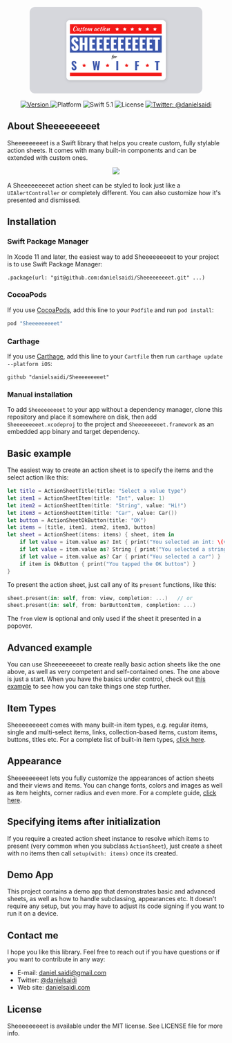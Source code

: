 <p align="center">
    <img src ="Resources/Logo.png" width=400 />
</p>

<p align="center">
    <a href="https://github.com/danielsaidi/Sheeeeeeeeet">
        <img src="https://badge.fury.io/gh/danielsaidi%2FSheeeeeeeeet.svg?style=flat" alt="Version" />
    </a>
    <img src="https://img.shields.io/cocoapods/p/Vandelay.svg?style=flat" alt="Platform" />
    <img src="https://img.shields.io/badge/Swift-5.1-orange.svg" alt="Swift 5.1" />
    <img src="https://badges.frapsoft.com/os/mit/mit.svg?style=flat&v=102" alt="License" />
    <a href="https://twitter.com/danielsaidi">
        <img src="https://img.shields.io/badge/contact-@danielsaidi-blue.svg?style=flat" alt="Twitter: @danielsaidi" />
    </a>
</p>


## <a name="about"></a>About Sheeeeeeeeet

Sheeeeeeeeet is a Swift library that helps you create custom, fully stylable action sheets. It comes with many built-in components and can be extended with custom ones.

<p align="center">
    <img src ="Resources/Demo.gif" />
</p>

A Sheeeeeeeeet action sheet can be styled to look just like a `UIAlertController` or completely different. You can also customize how it's presented and dismissed.


## Installation

### Swift Package Manager

In Xcode 11 and later, the easiest way to add Sheeeeeeeeet to your project is to use Swift Package Manager:
```
.package(url: "git@github.com:danielsaidi/Sheeeeeeeeet.git" ...)
```

### CocoaPods

If you use [CocoaPods](CocoaPods), add this line to your `Podfile` and run `pod install`:
```ruby
pod "Sheeeeeeeeet"
```

### <a name="carthage"></a>Carthage

If you use [Carthage](Carthage), add this line to your `Cartfile` then run `carthage update --platform iOS`:
```
github "danielsaidi/Sheeeeeeeeet"
```

### Manual installation

To add `Sheeeeeeeeet` to your app without a dependency manager, clone this repository and place it somewhere on disk, then add `Sheeeeeeeeet.xcodeproj` to the project and `Sheeeeeeeeet.framework` as an embedded app binary and target dependency.


## Basic example

The easiest way to create an action sheet is to specify the items and the select
action like this:

```swift
let title = ActionSheetTitle(title: "Select a value type")
let item1 = ActionSheetItem(title: "Int", value: 1)
let item2 = ActionSheetItem(title: "String", value: "Hi!")
let item3 = ActionSheetItem(title: "Car", value: Car())
let button = ActionSheetOkButton(title: "OK")
let items = [title, item1, item2, item3, button]
let sheet = ActionSheet(items: items) { sheet, item in
    if let value = item.value as? Int { print("You selected an int: \(value)") }
    if let value = item.value as? String { print("You selected a string: \(value)") }
    if let value = item.value as? Car { print("You selected a car") }
    if item is OkButton { print("You tapped the OK button") }
}
```

To present the action sheet, just call any of its `present` functions, like this:

```swift
sheet.present(in: self, from: view, completion: ...)   // or
sheet.present(in: self, from: barButtonItem, completion: ...)
```

The `from` view is optional and only used if the sheet it presented in a popover.


## <a name="advanced-example"></a>Advanced example

You can use Sheeeeeeeeet to create really basic action sheets like the one above,
as well as very competent and self-contained ones. The one above is just a start.
When you have the basics under control, check out [this example][AdvancedExample]
to see how you can take things one step further.


## <a name="item-types"></a>Item Types

Sheeeeeeeeet comes with many built-in item types, e.g. regular items, single and
multi-select items, links, collection-based items, custom items, buttons, titles
etc. For a complete list of built-in item types, [click here][Item-Types].


## <a name="appearance"></a>Appearance

Sheeeeeeeeet lets you fully customize the appearances of action sheets and their
views and items. You can change fonts, colors and images as well as item heights,
corner radius and even more. For a complete guide, [click here][Appearance].


## Specifying items after initialization

If you require a created action sheet instance to resolve which items to present
(very common when you subclass `ActionSheet`), just create a sheet with no items
then call `setup(with: items)` once its created.


## Demo App

This project contains a demo app that demonstrates basic and advanced sheets, as
well as how to handle subclassing, appearances etc. It doesn't require any setup,
but you may have to adjust its code signing if you want to run it on a device.


## Contact me

I hope you like this library. Feel free to reach out if you have questions or if
you want to contribute in any way:

* E-mail: [daniel.saidi@gmail.com](mailto:daniel.saidi@gmail.com)
* Twitter: [@danielsaidi](http://www.twitter.com/danielsaidi)
* Web site: [danielsaidi.com](http://www.danielsaidi.com)


## License

Sheeeeeeeeet is available under the MIT license. See LICENSE file for more info.


[Carthage]: https://github.com/Carthage
[CocoaPods]: http://cocoapods.org
[GitHub]: https://github.com/danielsaidi/Sheeeeeeeeet
[Pod]: http://cocoapods.org/pods/Sheeeeeeeeet
[SheeeeeeeeetRef]: https://www.youtube.com/watch?v=l1dnqKGuezo

[License]: https://github.com/danielsaidi/Sheeeeeeeeet/blob/master/LICENSE
[Appearance]: https://github.com/danielsaidi/Sheeeeeeeeet/blob/master/Readmes/Appearance.md
[Item-Types]: https://github.com/danielsaidi/Sheeeeeeeeet/blob/master/Readmes/Item-Types.md
[AdvancedExample]: https://github.com/danielsaidi/Sheeeeeeeeet/blob/master/Readmes/Advanced-Example.md
